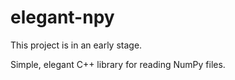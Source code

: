 # elegant-npy

This project is in an early stage.

Simple, elegant C++ library for reading NumPy files.
